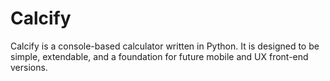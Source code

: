 # Calcify

Calcify is a console-based calculator written in Python. It is designed to be simple, extendable, and a foundation for future mobile and UX front-end versions.